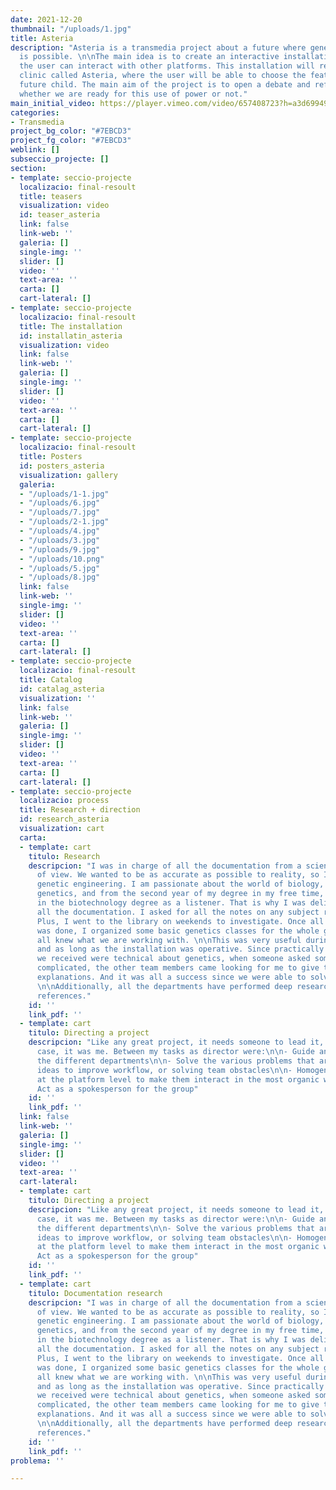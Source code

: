 ```yaml
---
date: 2021-12-20
thumbnail: "/uploads/1.jpg"
title: Asteria
description: "Asteria is a transmedia project about a future where genetic modification
  is possible. \n\nThe main idea is to create an interactive installation in which
  the user can interact with other platforms. This installation will represent a genetic
  clinic called Asteria, where the user will be able to choose the features of their
  future child. The main aim of the project is to open a debate and reflection on
  whether we are ready for this use of power or not."
main_initial_video: https://player.vimeo.com/video/657408723?h=a3d69949d9&amp;muted=1&amp;quality=720p&amp;autoplay=1&amp;loop=1&amp;api=1&amp;background=1
categories:
- Transmedia
project_bg_color: "#7EBCD3"
project_fg_color: "#7EBCD3"
weblink: []
subseccio_projecte: []
section:
- template: seccio-projecte
  localizacio: final-resoult
  title: teasers
  visualization: video
  id: teaser_asteria
  link: false
  link-web: ''
  galeria: []
  single-img: ''
  slider: []
  video: ''
  text-area: ''
  carta: []
  cart-lateral: []
- template: seccio-projecte
  localizacio: final-resoult
  title: The installation
  id: installatin_asteria
  visualization: video
  link: false
  link-web: ''
  galeria: []
  single-img: ''
  slider: []
  video: ''
  text-area: ''
  carta: []
  cart-lateral: []
- template: seccio-projecte
  localizacio: final-resoult
  title: Posters
  id: posters_asteria
  visualization: gallery
  galeria:
  - "/uploads/1-1.jpg"
  - "/uploads/6.jpg"
  - "/uploads/7.jpg"
  - "/uploads/2-1.jpg"
  - "/uploads/4.jpg"
  - "/uploads/3.jpg"
  - "/uploads/9.jpg"
  - "/uploads/10.png"
  - "/uploads/5.jpg"
  - "/uploads/8.jpg"
  link: false
  link-web: ''
  single-img: ''
  slider: []
  video: ''
  text-area: ''
  carta: []
  cart-lateral: []
- template: seccio-projecte
  localizacio: final-resoult
  title: Catalog
  id: catalag_asteria
  visualization: ''
  link: false
  link-web: ''
  galeria: []
  single-img: ''
  slider: []
  video: ''
  text-area: ''
  carta: []
  cart-lateral: []
- template: seccio-projecte
  localizacio: process
  title: Research + direction
  id: research_asteria
  visualization: cart
  carta:
  - template: cart
    titulo: Research
    descripcion: "I was in charge of all the documentation from a scientific point
      of view. We wanted to be as accurate as possible to reality, so I researched
      genetic engineering. I am passionate about the world of biology, especially
      genetics, and from the second year of my degree in my free time, I attend classes
      in the biotechnology degree as a listener. That is why I was delighted to do
      all the documentation. I asked for all the notes on any subject related to genetics.
      Plus, I went to the library on weekends to investigate. Once all the research
      was done, I organized some basic genetics classes for the whole group, so we
      all knew what we are working with. \n\nThis was very useful during the presentation
      and as long as the installation was operative. Since practically all the questions
      we received were technical about genetics, when someone asked something more
      complicated, the other team members came looking for me to give the pertinent
      explanations. And it was all a success since we were able to solve all the doubts!
      \n\nAdditionally, all the departments have performed deep research focuses on
      references."
    id: ''
    link_pdf: ''
  - template: cart
    titulo: Directing a project
    descripcion: "Like any great project, it needs someone to lead it, and in this
      case, it was me. Between my tasks as director were:\n\n- Guide and Cohesive
      the different departments\n\n- Solve the various problems that arise \n\n- Supporting
      ideas to improve workflow, or solving team obstacles\n\n- Homogenize the project
      at the platform level to make them interact in the most organic way possible\n\n-
      Act as a spokesperson for the group"
    id: ''
    link_pdf: ''
  link: false
  link-web: ''
  galeria: []
  single-img: ''
  slider: []
  video: ''
  text-area: ''
  cart-lateral:
  - template: cart
    titulo: Directing a project
    descripcion: "Like any great project, it needs someone to lead it, and in this
      case, it was me. Between my tasks as director were:\n\n- Guide and Cohesive
      the different departments\n\n- Solve the various problems that arise \n\n- Supporting
      ideas to improve workflow, or solving team obstacles\n\n- Homogenize the project
      at the platform level to make them interact in the most organic way possible\n\n-
      Act as a spokesperson for the group"
    id: ''
    link_pdf: ''
  - template: cart
    titulo: Documentation research
    descripcion: "I was in charge of all the documentation from a scientific point
      of view. We wanted to be as accurate as possible to reality, so I researched
      genetic engineering. I am passionate about the world of biology, especially
      genetics, and from the second year of my degree in my free time, I attend classes
      in the biotechnology degree as a listener. That is why I was delighted to do
      all the documentation. I asked for all the notes on any subject related to genetics.
      Plus, I went to the library on weekends to investigate. Once all the research
      was done, I organized some basic genetics classes for the whole group, so we
      all knew what we are working with. \n\nThis was very useful during the presentation
      and as long as the installation was operative. Since practically all the questions
      we received were technical about genetics, when someone asked something more
      complicated, the other team members came looking for me to give the pertinent
      explanations. And it was all a success since we were able to solve all the doubts!
      \n\nAdditionally, all the departments have performed deep research focuses on
      references."
    id: ''
    link_pdf: ''
problema: ''

---
```

    